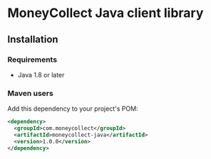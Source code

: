 # MoneyCollect Java client library

## Installation

### Requirements

- Java 1.8 or later

### Maven users

Add this dependency to your project's POM:

```xml
<dependency>
  <groupId>com.moneycollect</groupId>
  <artifactId>moneycollect-java</artifactId>
  <version>1.0.0</version>
</dependency>
```
